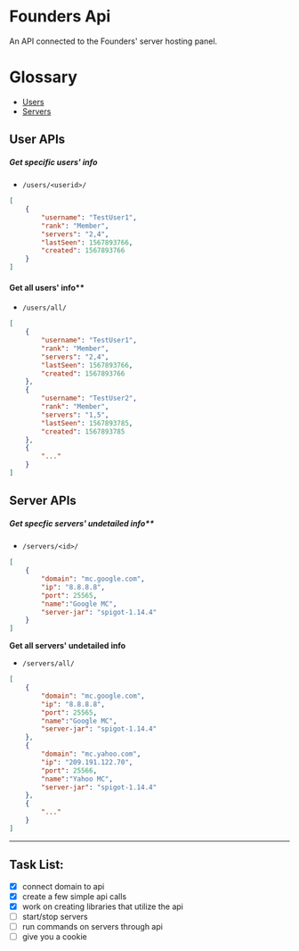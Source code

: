 # Founders Api
An API connected to the Founders' server hosting panel.

# Glossary
* [Users](#user-apis)
* [Servers](#server-apis)

## User APIs
##### Get specific users' info
* `/users/<userid>/`
```json
[
    {
        "username": "TestUser1",
        "rank": "Member",
        "servers": "2,4",
        "lastSeen": 1567893766,
        "created": 1567893766
    }
]
```

#### Get all users' info**
* `/users/all/`
```json
[
    {
        "username": "TestUser1",
        "rank": "Member",
        "servers": "2,4",
        "lastSeen": 1567893766,
        "created": 1567893766
    }, 
    {
        "username": "TestUser2",
        "rank": "Member",
        "servers": "1,5",
        "lastSeen": 1567893785,
        "created": 1567893785
    }, 
    {
        "..."
    }
]
```

## Server APIs
##### Get specfic servers' undetailed info**
* `/servers/<id>/`
```json
[
    {
        "domain": "mc.google.com",
        "ip": "8.8.8.8",
        "port": 25565,
        "name":"Google MC",
        "server-jar": "spigot-1.14.4"
    }
]
```

**Get all servers' undetailed info**
* `/servers/all/`
```json
[
    {
        "domain": "mc.google.com",
        "ip": "8.8.8.8",
        "port": 25565,
        "name":"Google MC",
        "server-jar": "spigot-1.14.4"
    }, 
    {
        "domain": "mc.yahoo.com",
        "ip": "209.191.122.70",
        "port": 25566,
        "name":"Yahoo MC",
        "server-jar": "spigot-1.14.4"
    },
    {
        "..."
    }
]
```

---

## Task List:
- [x] connect domain to api
- [x] create a few simple api calls
- [x] work on creating libraries that utilize the api
- [ ] start/stop servers
- [ ] run commands on servers through api
- [ ] give you a cookie